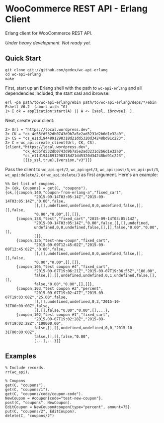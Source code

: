 WooCommerce REST API - Erlang Client
====================================

Erlang client for WooCommerce REST API.

_Under heavy development. Not ready yet._

## Quick Start

```
git clone git://github.com/gedex/wc-api-erlang
cd wc-api-erlang
make
```

First, start up an Erlang shell with the path to `wc-api-erlang` and all
dependencies included, the start sasl and ibrowse:

```
erl -pa path/to/wc-api-erlang/ebin path/to/wc-api-erlang/deps/*/ebin
Eshell V6.2  (abort with ^G)
1> [ ok = application:start(A) || A <- [sasl, ibrowse]  ].
```

Next, create your client:

```
2> Url = "https://local.wordpress.dev",
2> CK = "ck_4c55fd532db0743d9b7a5e2ad3231d2b6d1e32a0",
2> CS = "cs_e11d1944891290318d21dd5320d34248bd91c223",
2> C = wc_api:create_client(Url, CK, CS).
{client,"https://local.wordpress.dev",
        "ck_4c55fd532db0743d9b7a5e2ad3231d2b6d1e32a0",
        "cs_e11d1944891290318d21dd5320d34248bd91c223",
        [{is_ssl,true},{version,"v3"}]}
```

Pass the client to `wc_api:get/2`, `wc_api:get/3`, `wc_api:post/3`, `wc_api:put/3`, `wc_api:delete/2`, or `wc_api:delete/3` as first argument. Here's an example:

```
%% Get list of coupons.
3> {ok, Coupons} = get(C, "coupons").
{ok,[{coupon,140,"coupon-from-erlang-a","fixed_cart",
             "2015-09-14T03:05:14Z","2015-09-14T03:05:14Z","0.00",false,
             [],[],undefined,undefined,0,0,undefined,false,[],[],false,
             "0.00","0.00",[],[]},
     {coupon,138,"test","fixed_cart","2015-09-14T03:05:14Z",
             "2015-09-14T03:05:14Z","0.00",false,[],[],undefined,
             undefined,0,0,undefined,false,[],[],false,"0.00","0.00",[],
             []},
     {coupon,126,"test-new-coupn","fixed_cart",
             "2015-09-09T12:45:02Z","2015-09-09T12:45:02Z","0.00",false,
             [],[],undefined,undefined,0,0,undefined,false,[],[],false,
             "0.00","0.00",[],[]},
     {coupon,105,"test coupon #4","fixed_cart",
             "2015-09-07T19:06:21Z","2015-09-07T19:06:55Z","100.00",
             false,[],[],undefined,undefined,0,1,undefined,false,[],[],
             false,"0.00","0.00",[],[]},
     {coupon,103,"test coupon #2","percent",
             "2015-09-07T19:02:47Z","2015-09-07T19:03:08Z","25.00",false,
             [],[],undefined,undefined,0,3,"2015-10-31T00:00:00Z",false,
             [],[],false,"0.00","0.00",[],...},
     {coupon,102,"test coupon #1","fixed_cart",
             "2015-09-07T19:02:28Z","2015-09-07T19:02:28Z","100000.00",
             false,[],[],undefined,undefined,0,0,"2015-10-31T00:00:00Z",
             false,[],[],false,"0.00",
             [...],...}]}
```

## Examples

```
% Include records.
rr(wc_api).

% Coupons
get(C, "coupons").
get(C, "coupons/1").
get(C, "coupons/code/coupon-code").
NewCoupon = #coupon{code="test-new-coupon"}.
post(C, "coupons", NewCoupon).
EditCoupon = NewCoupon#coupon{type="percent", amount=75}.
put(C, "coupons/2", EditCoupon).
delete(C, "coupons/2")
```
